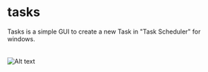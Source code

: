 # tasks

Tasks is a simple GUI to create a new Task in "Task Scheduler" for windows. 
<br>
<br>
<br>
![Alt text]()
